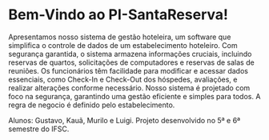 # Bem-Vindo ao PI-SantaReserva!

Apresentamos nosso sistema de gestão hoteleira, um software que simplifica o controle de dados de um estabelecimento hoteleiro. Com segurança garantida, o sistema armazena informações cruciais, incluindo reservas de quartos, solicitações de computadores e reservas de salas de reuniões. Os funcionários têm facilidade para modificar e acessar dados essenciais, como Check-In e Check-Out dos hóspedes, avaliações, e realizar alterações conforme necessário. Nosso sistema é projetado com foco na segurança, garantindo uma gestão eficiente e simples para todos. A regra de negocio é definido pelo estabelecimento.

Alunos: Gustavo, Kauã, Murilo e Luigi. Projeto desenvolvido no 5ª e 6ª semestre do IFSC.
